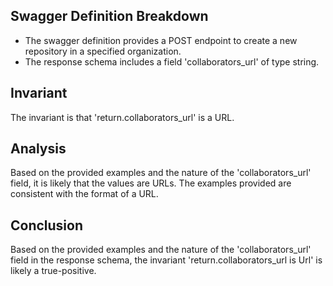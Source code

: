 ## Swagger Definition Breakdown
- The swagger definition provides a POST endpoint to create a new repository in a specified organization.
- The response schema includes a field 'collaborators_url' of type string.

## Invariant
The invariant is that 'return.collaborators_url' is a URL.

## Analysis
Based on the provided examples and the nature of the 'collaborators_url' field, it is likely that the values are URLs. The examples provided are consistent with the format of a URL.

## Conclusion
Based on the provided examples and the nature of the 'collaborators_url' field in the response schema, the invariant 'return.collaborators_url is Url' is likely a true-positive.
